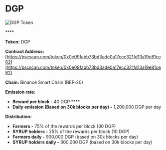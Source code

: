 # DGP

![DGP Token](../../.gitbook/assets/icon-square-512%20%281%29.png)

\*\*\*\*

**Token:** DGP

**Contract Address:** [https://bscscan.com/token/0x0e09fabb73bd3ade0a17ecc321fd13a19e81ce82](https://bscscan.com/token/0x0e09fabb73bd3ade0a17ecc321fd13a19e81ce82) 

**Chain:** Binance Smart Chain \(BEP-20\)

**Emission rate:** 

* **Reward per block -**  40 DGP                                                                                                       ****
* **Daily emission \(Based on 30k blocks per day\) -**  1,200,000 DGP per day

**Distribution:**

* **Farmers -** 75% of the rewards per block \(30 DGP\)
* **SYRUP holders -** 25% of the rewards per block \(10 DGP\)
* **Farmers daily -** 900,000 DGP \(based on 30k blocks per day\)
* **SYRUP holders daily -** 300,000 DGP \(based on 30k blocks per day\)

